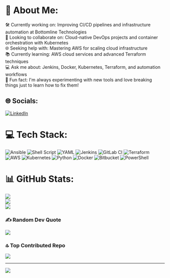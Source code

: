 # 💫 About Me:
🛠️ Currently working on: Improving CI/CD pipelines and infrastructure automation at Bottomline Technologies<br>🤝 Looking to collaborate on: Cloud-native DevOps projects and container orchestration with Kubernetes<br>🌐 Seeking help with: Mastering AWS for scaling cloud infrastructure<br>📚 Currently learning: AWS cloud services and advanced Terraform techniques<br>💻 Ask me about: Jenkins, Docker, Kubernetes, Terraform, and automation workflows<br>🎉 Fun fact: I'm always experimenting with new tools and love breaking things just to learn how to fix them!


## 🌐 Socials:
[![LinkedIn](https://img.shields.io/badge/LinkedIn-%230077B5.svg?logo=linkedin&logoColor=white)](https://linkedin.com/in/https://www.linkedin.com/in/binamra-thapa/) 

# 💻 Tech Stack:
![Ansible](https://img.shields.io/badge/ansible-%231A1918.svg?style=plastic&logo=ansible&logoColor=white) ![Shell Script](https://img.shields.io/badge/shell_script-%23121011.svg?style=plastic&logo=gnu-bash&logoColor=white) ![YAML](https://img.shields.io/badge/yaml-%23ffffff.svg?style=plastic&logo=yaml&logoColor=151515) ![Jenkins](https://img.shields.io/badge/jenkins-%232C5263.svg?style=plastic&logo=jenkins&logoColor=white) ![GitLab CI](https://img.shields.io/badge/gitlab%20CI-%23181717.svg?style=plastic&logo=gitlab&logoColor=white) ![Terraform](https://img.shields.io/badge/terraform-%235835CC.svg?style=plastic&logo=terraform&logoColor=white) ![AWS](https://img.shields.io/badge/AWS-%23FF9900.svg?style=plastic&logo=amazon-aws&logoColor=white) ![Kubernetes](https://img.shields.io/badge/kubernetes-%23326ce5.svg?style=plastic&logo=kubernetes&logoColor=white) ![Python](https://img.shields.io/badge/python-3670A0?style=plastic&logo=python&logoColor=ffdd54) ![Docker](https://img.shields.io/badge/docker-%230db7ed.svg?style=plastic&logo=docker&logoColor=white) ![Bitbucket](https://img.shields.io/badge/bitbucket-%230047B3.svg?style=plastic&logo=bitbucket&logoColor=white) ![PowerShell](https://img.shields.io/badge/PowerShell-%235391FE.svg?style=plastic&logo=powershell&logoColor=white)
# 📊 GitHub Stats:
![](https://github-readme-stats.vercel.app/api?username=binamra-thapa&theme=shadow_blue&hide_border=true&include_all_commits=true&count_private=true)<br/>
![](https://github-readme-streak-stats.herokuapp.com/?user=binamra-thapa&theme=shadow_blue&hide_border=true)<br/>
![](https://github-readme-stats.vercel.app/api/top-langs/?username=binamra-thapa&theme=shadow_blue&hide_border=true&include_all_commits=true&count_private=true&layout=compact)

### ✍️ Random Dev Quote
![](https://quotes-github-readme.vercel.app/api?type=horizontal&theme=gruvbox)

### 🔝 Top Contributed Repo
![](https://github-contributor-stats.vercel.app/api?username=binamra-thapa&limit=5&theme=tokyonight&combine_all_yearly_contributions=true)

---
[![](https://visitcount.itsvg.in/api?id=binamra-thapa&icon=2&color=12)](https://visitcount.itsvg.in)

<!-- Proudly created with GPRM ( https://gprm.itsvg.in ) -->
